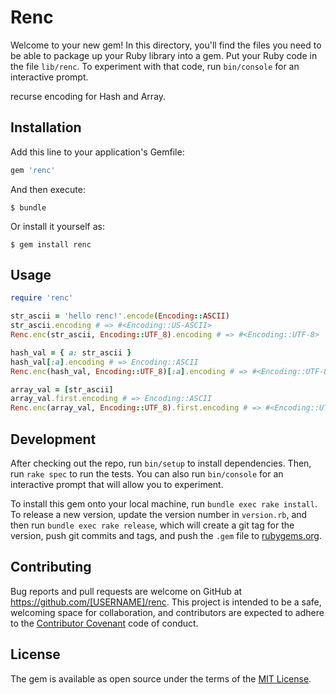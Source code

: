 # Renc

Welcome to your new gem!
In this directory, you'll find the files you need to be able to package up your Ruby library into a gem.
Put your Ruby code in the file `lib/renc`.
To experiment with that code, run `bin/console` for an interactive prompt.

recurse encoding for Hash and Array.

## Installation

Add this line to your application's Gemfile:

```ruby
gem 'renc'
```

And then execute:

    $ bundle

Or install it yourself as:

    $ gem install renc

## Usage

```ruby
require 'renc'

str_ascii = 'hello renc!'.encode(Encoding::ASCII)
str_ascii.encoding # => #<Encoding::US-ASCII>
Renc.enc(str_ascii, Encoding::UTF_8).encoding # => #<Encoding::UTF-8>

hash_val = { a: str_ascii }
hash_val[:a].encoding # => Encoding::ASCII
Renc.enc(hash_val, Encoding::UTF_8)[:a].encoding # => #<Encoding::UTF-8>

array_val = [str_ascii]
array_val.first.encoding # => Encoding::ASCII
Renc.enc(array_val, Encoding::UTF_8).first.encoding # => #<Encoding::UTF-8>
```

## Development

After checking out the repo, run `bin/setup` to install dependencies.
Then, run `rake spec` to run the tests.
You can also run `bin/console` for an interactive prompt
that will allow you to experiment.

To install this gem onto your local machine, run `bundle exec rake install`.
To release a new version, update the version number in `version.rb`,
and then run `bundle exec rake release`,
which will create a git tag for the version,
push git commits and tags,
and push the `.gem` file to [rubygems.org](https://rubygems.org).

## Contributing

Bug reports and pull requests are welcome on
GitHub at https://github.com/[USERNAME]/renc.
This project is intended to be a safe,
welcoming space for collaboration,
and contributors are expected to adhere to the
[Contributor Covenant](http://contributor-covenant.org) code of conduct.


## License

The gem is available as open source
under the terms of the [MIT License](http://opensource.org/licenses/MIT).
